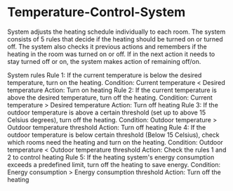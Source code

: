 # Temperature-Control-System

System adjusts the heating schedule individually to each room. The system consists of 5 rules that decide if the heating should be turned on or turned off. The system also checks it previous actions and remembers if the heating in the room was turned on or off. If in the next action it needs to stay turned off or on, the system makes action of remaining off/on.


System rules
Rule 1: If the current temperature is below the desired temperature, turn on the heating.
Condition: Current temperature < Desired temperature
Action: Turn on heating
Rule 2: If the current temperature is above the desired temperature, turn off the heating.
Condition: Current temperature > Desired temperature
Action: Turn off heating
Rule 3: If the outdoor temperature is above a certain threshold (set up to above 15 Celsius degrees), turn off the heating.
Condition: Outdoor temperature > Outdoor temperature threshold
Action: Turn off heating
Rule 4: If the outdoor temperature is below certain threshold (Below 15 Celsius), check which rooms need the heating and turn on the heating. 
Condition: Outdoor temperature < Outdoor temperature threshold
Action: Check the rules 1 and 2 to control heating
Rule 5: If the heating system's energy consumption exceeds a predefined limit, turn off the heating to save energy.
Condition: Energy consumption > Energy consumption threshold
Action: Turn off the heating
